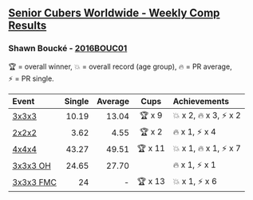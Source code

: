<style>table {white-space: nowrap;}</style>

## [Senior Cubers Worldwide - Weekly Comp Results](/scw-comp/results/)
### Shawn Boucké - [2016BOUC01](https://www.worldcubeassociation.org/persons/2016BOUC01)

<span style="white-space: nowrap;">🏆 = overall winner</span>, <span style="white-space: nowrap;">💥 = overall record (age group)</span>, <span style="white-space: nowrap;">🔥 = PR average</span>, <span style="white-space: nowrap;">⚡ = PR single</span>.

| Event | Single | Average | Cups | Achievements|
| :-- | --: | --: | :--: | :-- |
| [3x3x3](333.md) | 10.19 | 13.04 | 🏆 x 9 | 💥 x 2, 🔥 x 3, ⚡ x 2 |
| [2x2x2](222.md) | 3.62 | 4.55 | 🏆 x 2 | 🔥 x 1, ⚡ x 4 |
| [4x4x4](444.md) | 43.27 | 49.51 | 🏆 x 11 | 💥 x 1, 🔥 x 1, ⚡ x 7 |
| [3x3x3 OH](333oh.md) | 24.65 | 27.70 |  | 🔥 x 1, ⚡ x 1 |
| [3x3x3 FMC](333fm.md) | 24 | - | 🏆 x 13 | 💥 x 1, ⚡ x 6 |

<!-- Global site tag (gtag.js) - Google Analytics -->
<script async src="https://www.googletagmanager.com/gtag/js?id=UA-86348435-3"></script>
<script>window.dataLayer = window.dataLayer || []; function gtag() {dataLayer.push(arguments);} gtag('js', new Date()); gtag('config', 'UA-86348435-3');</script>
